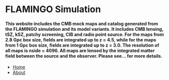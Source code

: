 # FLAMINGO Simulation

#### This website includes the CMB mock maps and catalog generated from the FLAMINGO simulation and its model variants. It includes CMB lensing, tSZ, kSZ, patchy screening, CIB and radio point source. For the maps from 2.8 Gpc box size, fields are integrated up to z = 4.5, while for the maps from 1 Gpc box size, fields are integrated up to z = 3.0. The resolution of all maps is nside = 4096. All maps are lensed by the integrated matter field between the source and the observer. Please see... for more details.   

- [Home](https://t65yang.github.io)
- [About](https://t65yang.github.io/about.html)
